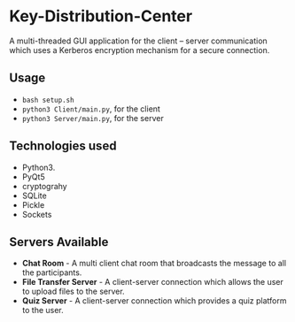 # Key-Distribution-Center
A multi-threaded GUI application for the client – server communication which uses a Kerberos encryption mechanism for a secure connection.

## Usage
- ```bash setup.sh```
- ```python3 Client/main.py```, for the client
- ```python3 Server/main.py```, for the server

## Technologies used
- Python3.
- PyQt5
- cryptograhy
- SQLite
- Pickle
- Sockets

## Servers Available
- **Chat Room** - A multi client chat room that broadcasts the message to all the participants.
- **File Transfer Server** - A client-server connection which allows the user to upload files to the server.
- **Quiz Server** - A client-server connection which provides a quiz platform to the user.
